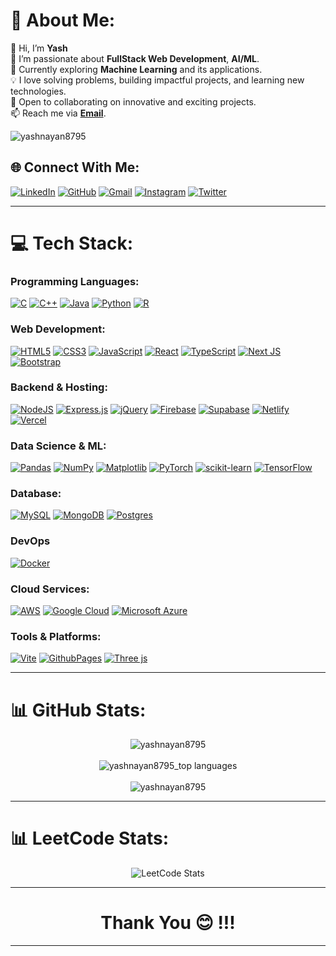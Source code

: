 # 💫 About Me:
👋 Hi, I’m **Yash**  
🔭 I’m passionate about **FullStack Web Development**, **AI/ML**.  
🌱 Currently exploring **Machine Learning** and its applications.  
💡 I love solving problems, building impactful projects, and learning new technologies.  
💞️ Open to collaborating on innovative and exciting projects.  
📫 Reach me via **[Email](mailto:nayanyash11@gmail.com)**.  


<img src="https://komarev.com/ghpvc/?username=yashnayan8795&label=Profile%20views&color=0e75b6&style=flat" alt="yashnayan8795" /> 


## 🌐 Connect With Me:
[![LinkedIn](https://img.shields.io/badge/LinkedIn-%230077B5.svg?logo=linkedin&logoColor=white)](https://linkedin.com/in/yash-nayan-631318250)
[![GitHub](https://img.shields.io/badge/GitHub-%23181717.svg?logo=github&logoColor=normal)](https://github.com/Yashnayan8795)
[![Gmail](https://img.shields.io/badge/Gmail-D14836?logo=gmail&logoColor=white)](mailto:nayanyash11@gmail.com)
[![Instagram](https://img.shields.io/badge/Instagram-%23E4405F.svg?logo=Instagram&logoColor=white)](https://www.instagram.com/nayanyash2914/)
[![Twitter](https://img.shields.io/badge/Twitter-%237289DA.svg?logo=X&logoColor=black)](https://twitter.com/yashnayan2914)

---

# 💻 Tech Stack:
### Programming Languages:
[![C](https://img.shields.io/badge/c-%2300599C.svg?style=for-the-badge&logo=c&logoColor=white)](https://www.w3schools.com/c/index.php)
[![C++](https://img.shields.io/badge/c++-%2300599C.svg?style=for-the-badge&logo=c%2B%2B&logoColor=white)](https://www.w3schools.com/cpp/cpp_intro.asp)
[![Java](https://img.shields.io/badge/java-%23ED8B00.svg?style=for-the-badge&logo=openjdk&logoColor=white)](https://www.geeksforgeeks.org/java/)
[![Python](https://img.shields.io/badge/python-3670A0?style=for-the-badge&logo=python&logoColor=ffdd54)](https://www.python.org/)
[![R](https://img.shields.io/badge/r-%23276DC3.svg?style=for-the-badge&logo=r&logoColor=white)](https://www.r-project.org/)

### Web Development:
[![HTML5](https://img.shields.io/badge/html5-%23E34F26.svg?style=for-the-badge&logo=html5&logoColor=white)](https://www.w3schools.com/html/default.asp)
[![CSS3](https://img.shields.io/badge/css3-%231572B6.svg?style=for-the-badge&logo=css3&logoColor=white)](https://www.w3schools.com/css/default.asp)
[![JavaScript](https://img.shields.io/badge/javascript-%23323330.svg?style=for-the-badge&logo=javascript&logoColor=%23F7DF1E)](https://www.w3schools.com/js/default.asp)
[![React](https://img.shields.io/badge/react-%2320232a.svg?style=for-the-badge&logo=react&logoColor=%2361DAFB)](https://react.dev/learn)
[![TypeScript](https://img.shields.io/badge/typescript-%23007ACC.svg?style=for-the-badge&logo=typescript&logoColor=white)](https://www.w3schools.com/typescript/index.php)
[![Next JS](https://img.shields.io/badge/Next-black?style=for-the-badge&logo=next.js&logoColor=white)](https://nextjs.org/)
[![Bootstrap](https://img.shields.io/badge/bootstrap-%238511FA.svg?style=for-the-badge&logo=bootstrap&logoColor=white)](https://getbootstrap.com/)

### Backend & Hosting:
[![NodeJS](https://img.shields.io/badge/node.js-6DA55F?style=for-the-badge&logo=node.js&logoColor=white)](https://nodejs.org/en)
[![Express.js](https://img.shields.io/badge/express.js-%23404d59.svg?style=for-the-badge&logo=express&logoColor=%2361DAFB)](https://expressjs.com/)
[![jQuery](https://img.shields.io/badge/jquery-%230769AD.svg?style=for-the-badge&logo=jquery&logoColor=white)](https://jquery.com/)
[![Firebase](https://img.shields.io/badge/firebase-%23039BE5.svg?style=for-the-badge&logo=firebase)](https://firebase.google.com/?gad_source=1&gclid=CjwKCAiAzvC9BhADEiwAEhtlN_AIPND71DaCcUG5GLtJo2Jyh87n4OeHx0-KFo_MAAURVgkDEWh_KhoCLA0QAvD_BwE&gclsrc=aw.ds)
[![Supabase](https://img.shields.io/badge/supabase-%23039BE5.svg?style=for-the-badge&logo=supabase)](https://supabase.com/)
[![Netlify](https://img.shields.io/badge/netlify-%23000000.svg?style=for-the-badge&logo=netlify&logoColor=#00C7B7)](https://www.netlify.com/)
[![Vercel](https://img.shields.io/badge/vercel-%23000000.svg?style=for-the-badge&logo=vercel&logoColor=white)](https://vercel.com/)

### Data Science & ML:
[![Pandas](https://img.shields.io/badge/pandas-%23150458.svg?style=for-the-badge&logo=pandas&logoColor=white)](https://www.w3schools.com/python/pandas/default.asp)
[![NumPy](https://img.shields.io/badge/numpy-%23013243.svg?style=for-the-badge&logo=numpy&logoColor=white)](https://www.w3schools.com/python/numpy/default.asp)
[![Matplotlib](https://img.shields.io/badge/Matplotlib-%23ffffff.svg?style=for-the-badge&logo=Matplotlib&logoColor=black)](https://www.w3schools.com/python/matplotlib_intro.asp)
[![PyTorch](https://img.shields.io/badge/PyTorch-%23EE4C2C.svg?style=for-the-badge&logo=PyTorch&logoColor=white)](https://pytorch.org/)
[![scikit-learn](https://img.shields.io/badge/scikit--learn-%23F7931E.svg?style=for-the-badge&logo=scikit-learn&logoColor=white)](https://scikit-learn.org/stable/)
[![TensorFlow](https://img.shields.io/badge/TensorFlow-%23FF6F00.svg?style=for-the-badge&logo=TensorFlow&logoColor=white)](https://www.tensorflow.org/)


### Database:
[![MySQL](https://img.shields.io/badge/mysql-%2300000f.svg?style=for-the-badge&logo=mysql&logoColor=white)](https://www.mysql.com/)
[![MongoDB](https://img.shields.io/badge/MongoDB-%234ea94b.svg?style=for-the-badge&logo=mongodb&logoColor=white)](https://www.mongodb.com/)
[![Postgres](https://img.shields.io/badge/postgres-%23316192.svg?style=for-the-badge&logo=postgresql&logoColor=white)](https://www.postgresql.org/)

### DevOps
[![Docker](https://img.shields.io/badge/docker-%230db7ed.svg?style=for-the-badge&logo=docker&logoColor=white)](https://www.docker.com/)

### Cloud Services:
[![AWS](https://img.shields.io/badge/Amazon%20AWS-%23FF9900.svg?style=for-the-badge&logo=amazon-aws&logoColor=white)](https://aws.amazon.com/)
[![Google Cloud](https://img.shields.io/badge/Google%20Cloud-%234285F4.svg?style=for-the-badge&logo=google-cloud&logoColor=white)](https://cloud.google.com/)
[![Microsoft Azure](https://img.shields.io/badge/Microsoft%20Azure-%230078D4.svg?style=for-the-badge&logo=microsoft-azure&logoColor=white)](https://azure.microsoft.com/en-us/)

### Tools & Platforms:
[![Vite](https://img.shields.io/badge/vite-%23646CFF.svg?style=for-the-badge&logo=vite&logoColor=white)](https://vite.dev/)
[![GithubPages](https://img.shields.io/badge/github%20pages-121013?style=for-the-badge&logo=github&logoColor=white)](https://pages.github.com/)
[![Three js](https://img.shields.io/badge/threejs-black?style=for-the-badge&logo=three.js&logoColor=white)](https://threejs.org/)


---

# 📊 GitHub Stats:
<div align="center">
  <img align="center" src="https://github-readme-stats.vercel.app/api?username=yashnayan8795&show_icons=true&locale=en" alt="yashnayan8795" /><br><br>
 <img align="center" src="https://github-readme-streak-stats.herokuapp.com/?user=yashnayan8795&" alt="yashnayan8795_top languages" />
  <br><br>
  <img align="center" src="https://github-readme-stats.vercel.app/api/top-langs?username=yashnayan8795&show_icons=true&locale=en&layout=compact" alt="yashnayan8795" />
</div>

---

# 📊 LeetCode Stats:
<div align="center">
  <img src="https://leetcard.jacoblin.cool/Yashnayan?theme=catppuccinMocha&font=Fira%20Code&ext=heatmap" alt="LeetCode Stats"/>
</div>

---

<h1 align="center">Thank You 😊 !!!</h1>

--- 

